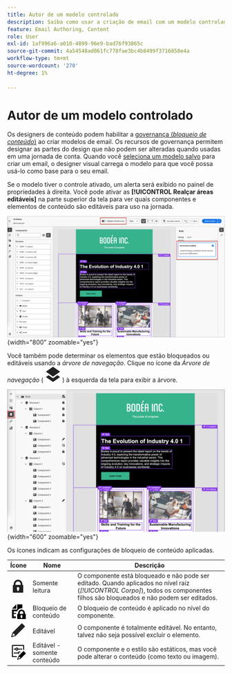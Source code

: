 ```yaml
---
title: Autor de um modelo controlado
description: Saiba como usar a criação de email com um modelo controlado que contém componentes de conteúdo bloqueados.
feature: Email Authoring, Content
role: User
exl-id: 1af996a6-a010-4899-96e9-bad76f93865c
source-git-commit: 4a54548ad061fc778fae3bc4b8499f3716850e4a
workflow-type: tm+mt
source-wordcount: '270'
ht-degree: 1%

---
```


# Autor de um modelo controlado

Os designers de conteúdo podem habilitar a [governança (_bloqueio de conteúdo_)](./template-content-governance.md) ao criar modelos de email. Os recursos de governança permitem designar as partes do design que não podem ser alteradas quando usadas em uma jornada de conta. Quando você [seleciona um modelo salvo](./email-authoring.md#select-a-template) para criar um email, o designer visual carrega o modelo para que você possa usá-lo como base para o seu email.

Se o modelo tiver o controle ativado, um alerta será exibido no painel de propriedades à direita. Você pode ativar as **[!UICONTROL Realçar áreas editáveis]** na parte superior da tela para ver quais componentes e elementos de conteúdo são editáveis para uso na jornada.

![Exibir áreas editáveis em um modelo controlado](./assets/email-designer-governed-highlight.png){width="800" zoomable="yes"}

Você também pode determinar os elementos que estão bloqueados ou editáveis usando a _árvore de navegação_. Clique no ícone da _Árvore de navegação_ ( ![Ícone de link](../assets/do-not-localize/icon-navigation-tree.svg) ) à esquerda da tela para exibir a árvore.

![Exibir áreas editáveis em um modelo controlado](./assets/email-designer-governed-tree.png){width="600" zoomable="yes"}

Os ícones indicam as configurações de bloqueio de conteúdo aplicadas.

| Ícone | Nome | Descrição |
|------|------|-------------|
| ![Ícone somente leitura](../assets/do-not-localize/icon-tree-lock.svg) | Somente leitura | O componente está bloqueado e não pode ser editado. Quando aplicados no nível raiz (_[!UICONTROL Corpo]_), todos os componentes filhos são bloqueados e não podem ser editados. |
| ![Ícone de edição de conteúdo](../assets/do-not-localize/icon-tree-content-lock.svg) | Bloqueio de conteúdo | O bloqueio de conteúdo é aplicado no nível do componente. |
| ![Ícone editável](../assets/do-not-localize/icon-edit.svg) | Editável | O componente é totalmente editável. No entanto, talvez não seja possível excluir o elemento. |
| ![Ícone de edição de conteúdo](../assets/do-not-localize/icon-tree-edit-text.svg) | Editável - somente conteúdo | O componente e o estilo são estáticos, mas você pode alterar o conteúdo (como texto ou imagem). |
